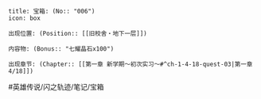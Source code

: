 ---
---
```ad-quote
title: 宝箱: (No:: "006")
icon: box

出现位置: (Position:: [[旧校舍‧地下一层]])

内容物: (Bonus:: "七耀晶石x100")

出现章节: (Chapter:: [[第一章 新学期～初次实习～#^ch-1-4-18-quest-03|第一章4/18]])

```

#英雄传说/闪之轨迹/笔记/宝箱